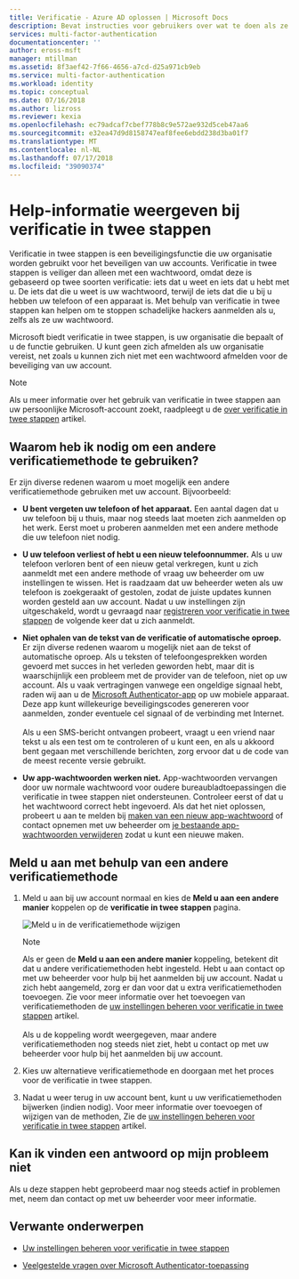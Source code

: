 ```yaml
---
title: Verificatie - Azure AD oplossen | Microsoft Docs
description: Bevat instructies voor gebruikers over wat te doen als ze worden uitgevoerd in een probleem met Azure multi-factor Authentication en verificatie in twee stappen.
services: multi-factor-authentication
documentationcenter: ''
author: eross-msft
manager: mtillman
ms.assetid: 8f3aef42-7f66-4656-a7cd-d25a971cb9eb
ms.service: multi-factor-authentication
ms.workload: identity
ms.topic: conceptual
ms.date: 07/16/2018
ms.author: lizross
ms.reviewer: kexia
ms.openlocfilehash: ec79adcaf7cbef778b8c9e572ae932d5ceb47aa6
ms.sourcegitcommit: e32ea47d9d8158747eaf8fee6ebdd238d3ba01f7
ms.translationtype: MT
ms.contentlocale: nl-NL
ms.lasthandoff: 07/17/2018
ms.locfileid: "39090374"
---
```

# <a name="get-help-with-two-step-verification"></a>Help-informatie weergeven bij verificatie in twee stappen

Verificatie in twee stappen is een beveiligingsfunctie die uw organisatie worden gebruikt voor het beveiligen van uw accounts. Verificatie in twee stappen is veiliger dan alleen met een wachtwoord, omdat deze is gebaseerd op twee soorten verificatie: iets dat u weet en iets dat u hebt met u. De iets dat die u weet is uw wachtwoord, terwijl de iets dat die u bij u hebben uw telefoon of een apparaat is. Met behulp van verificatie in twee stappen kan helpen om te stoppen schadelijke hackers aanmelden als u, zelfs als ze uw wachtwoord.

Microsoft biedt verificatie in twee stappen, is uw organisatie die bepaalt of u de functie gebruiken. U kunt geen zich afmelden als uw organisatie vereist, net zoals u kunnen zich niet met een wachtwoord afmelden voor de beveiliging van uw account.

>[!Note]
>Als u meer informatie over het gebruik van verificatie in twee stappen aan uw persoonlijke Microsoft-account zoekt, raadpleegt u de [over verificatie in twee stappen](https://support.microsoft.com/help/12408/microsoft-account-about-two-step-verification) artikel.

## <a name="why-do-i-need-to-use-another-verification-method"></a>Waarom heb ik nodig om een andere verificatiemethode te gebruiken?

Er zijn diverse redenen waarom u moet mogelijk een andere verificatiemethode gebruiken met uw account. Bijvoorbeeld:

- **U bent vergeten uw telefoon of het apparaat.** Een aantal dagen dat u uw telefoon bij u thuis, maar nog steeds laat moeten zich aanmelden op het werk. Eerst moet u proberen aanmelden met een andere methode die uw telefoon niet nodig.

- **U uw telefoon verliest of hebt u een nieuw telefoonnummer.** Als u uw telefoon verloren bent of een nieuw getal verkregen, kunt u zich aanmeldt met een andere methode of vraag uw beheerder om uw instellingen te wissen. Het is raadzaam dat uw beheerder weten als uw telefoon is zoekgeraakt of gestolen, zodat de juiste updates kunnen worden gesteld aan uw account. Nadat u uw instellingen zijn uitgeschakeld, wordt u gevraagd naar [registreren voor verificatie in twee stappen](multi-factor-authentication-end-user-first-time.md) de volgende keer dat u zich aanmeldt.

- **Niet ophalen van de tekst van de verificatie of automatische oproep.** Er zijn diverse redenen waarom u mogelijk niet aan de tekst of automatische oproep. Als u teksten of telefoongesprekken worden gevoerd met succes in het verleden geworden hebt, maar dit is waarschijnlijk een probleem met de provider van de telefoon, niet op uw account. Als u vaak vertragingen vanwege een ongeldige signaal hebt, raden wij aan u de [Microsoft Authenticator-app](microsoft-authenticator-app-how-to.md) op uw mobiele apparaat. Deze app kunt willekeurige beveiligingscodes genereren voor aanmelden, zonder eventuele cel signaal of de verbinding met Internet.<br><br>Als u een SMS-bericht ontvangen probeert, vraagt u een vriend naar tekst u als een test om te controleren of u kunt een, en als u akkoord bent gegaan met verschillende berichten, zorg ervoor dat u de code van de meest recente versie gebruikt.

- **Uw app-wachtwoorden werken niet.** App-wachtwoorden vervangen door uw normale wachtwoord voor oudere bureaubladtoepassingen die verificatie in twee stappen niet ondersteunen. Controleer eerst of dat u het wachtwoord correct hebt ingevoerd. Als dat het niet oplossen, probeert u aan te melden bij [maken van een nieuw app-wachtwoord](multi-factor-authentication-end-user-app-passwords.md) of contact opnemen met uw beheerder om [je bestaande app-wachtwoorden verwijderen](../authentication/howto-mfa-userdevicesettings.md) zodat u kunt een nieuwe maken.

## <a name="sign-in-using-another-verification-method"></a>Meld u aan met behulp van een andere verificatiemethode

1. Meld u aan bij uw account normaal en kies de **Meld u aan een andere manier** koppelen op de **verificatie in twee stappen** pagina.

    ![Meld u in de verificatiemethode wijzigen](./media/multi-factor-authentication-end-user-troubleshoot/two-factor-auth-signin-another-way.png)

    >[!Note]
    >Als er geen de **Meld u aan een andere manier** koppeling, betekent dit dat u andere verificatiemethoden hebt ingesteld. Hebt u aan contact op met uw beheerder voor hulp bij het aanmelden bij uw account. Nadat u zich hebt aangemeld, zorg er dan voor dat u extra verificatiemethoden toevoegen. Zie voor meer informatie over het toevoegen van verificatiemethoden de [uw instellingen beheren voor verificatie in twee stappen](multi-factor-authentication-end-user-manage-settings.md) artikel.<br><br>Als u de koppeling wordt weergegeven, maar andere verificatiemethoden nog steeds niet ziet, hebt u contact op met uw beheerder voor hulp bij het aanmelden bij uw account.

2. Kies uw alternatieve verificatiemethode en doorgaan met het proces voor de verificatie in twee stappen.

3. Nadat u weer terug in uw account bent, kunt u uw verificatiemethoden bijwerken (indien nodig). Voor meer informatie over toevoegen of wijzigen van de methoden, Zie de [uw instellingen beheren voor verificatie in twee stappen](multi-factor-authentication-end-user-manage-settings.md) artikel.

## <a name="i-didnt-find-an-answer-to-my-problem"></a>Kan ik vinden een antwoord op mijn probleem niet

Als u deze stappen hebt geprobeerd maar nog steeds actief in problemen met, neem dan contact op met uw beheerder voor meer informatie.

## <a name="related-topics"></a>Verwante onderwerpen

* [Uw instellingen beheren voor verificatie in twee stappen](multi-factor-authentication-end-user-manage-settings.md)

* [Veelgestelde vragen over Microsoft Authenticator-toepassing](microsoft-authenticator-app-faq.md)
